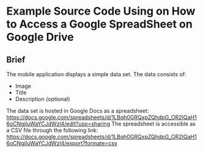 # Example Source Code Using on How to Access a Google SpreadSheet on Google Drive 

## Brief 
The mobile application displays a simple data set. The data consists of:
- Image
- Title
- Description (optional)
    
The data set is hosted in Google Docs as a spreadsheet: https://docs.google.com/spreadsheets/d/1LBqh0GRQxpZQhdpG_OR2IQaH16oCNgjIuWaYCJdWzl4/edit?usp=sharing
The spreadsheet is accessible as a CSV file through the following link: https://docs.google.com/spreadsheets/d/1LBqh0GRQxpZQhdpG_OR2IQaH16oCNgjIuWaYCJdWzl4/export?formate=csv
